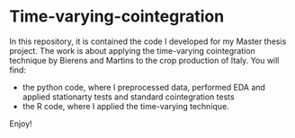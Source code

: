 # Time-varying-cointegration

In this repository, it is contained the code I developed for my Master thesis project. The work is about applying the time-varying cointegration technique by Bierens and Martins to the crop production of Italy.
You will find:
- the python code, where I preprocessed data, performed EDA and applied stationarty tests and standard cointegration tests
- the R code, where I applied the time-varying technique.

Enjoy!
